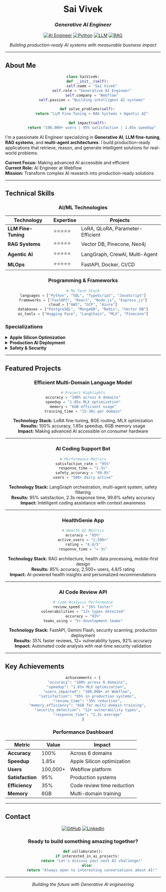 <div align="center">

# Sai Vivek
### *Generative AI Engineer*

[![AI Engineer](https://img.shields.io/badge/AI%20Engineer-Webflow-blue?style=for-the-badge&logo=openai&logoColor=white)](https://webflow.com)
[![Python](https://img.shields.io/badge/Python-Expert-green?style=for-the-badge&logo=python&logoColor=white)](https://python.org)
[![LLM](https://img.shields.io/badge/LLM%20Fine--tuning-LoRA%20%7C%20QLoRA-purple?style=for-the-badge&logo=openai&logoColor=white)](https://huggingface.co)
[![RAG](https://img.shields.io/badge/RAG%20Systems-Vector%20DB%20%7C%20Pinecone-orange?style=for-the-badge&logo=vector&logoColor=white)](https://pinecone.io)

*Building production-ready AI systems with measurable business impact*

---

</div>

## About Me

<div align="center">

```python
class SaiVivek:
    def __init__(self):
        self.name = "Sai Vivek"
        self.role = "Generative AI Engineer"
        self.company = "Webflow"
        self.passion = "Building intelligent AI systems"
        
    def solve_problems(self):
        return "LLM Fine-Tuning + RAG Systems + Agentic AI"
        
    def impact(self):
        return "100,000+ users | 95% satisfaction | 1.85x speedup"
```

</div>

I'm a passionate AI Engineer specializing in **Generative AI**, **LLM fine-tuning**, **RAG systems**, and **multi-agent architectures**. I build production-ready applications that retrieve, reason, and generate intelligent solutions for real-world problems.

**Current Focus:** Making advanced AI accessible and efficient  
**Current Role:** AI Engineer at Webflow  
**Mission:** Transform complex AI research into production-ready solutions

---

## Technical Skills

<div align="center">

### AI/ML Technologies

| Technology | Expertise | Projects |
|------------|-----------|----------|
| **LLM Fine-Tuning** | ⭐⭐⭐⭐⭐ | LoRA, QLoRA, Parameter-Efficient |
| **RAG Systems** | ⭐⭐⭐⭐⭐ | Vector DB, Pinecone, Neo4j |
| **Agentic AI** | ⭐⭐⭐⭐⭐ | LangGraph, CrewAI, Multi-Agent |
| **MLOps** | ⭐⭐⭐⭐⭐ | FastAPI, Docker, CI/CD |

### Programming & Frameworks

```python
# My Tech Stack
languages = ["Python", "SQL", "TypeScript", "JavaScript"]
frameworks = ["FastAPI", "React", "Node.js", "Express.js"]
cloud = ["AWS", "GCP", "Azure"]
databases = ["PostgreSQL", "MongoDB", "Redis", "Vector DB"]
ai_tools = ["Hugging Face", "LangChain", "MLX", "Pinecone"]
```

</div>

### Specializations

<details>
<summary><strong>Apple Silicon Optimization</strong></summary>

- **MLX Framework**: 1.85x speedup on Apple Silicon
- **Memory Efficiency**: 6GB usage for multi-domain training
- **Performance Tuning**: Optimized inference pipelines

</details>

<details>
<summary><strong>Production AI Deployment</strong></summary>

- **Scalable Architecture**: Enterprise-grade solutions
- **Real-time Systems**: Low-latency AI applications
- **Monitoring & Logging**: Comprehensive system observability

</details>

<details>
<summary><strong>Safety & Security</strong></summary>

- **Content Moderation**: AI system validation
- **Security Scanning**: Vulnerability detection
- **Ethical AI**: Responsible AI development practices

</details>

---

## Featured Projects

<div align="center">

### Efficient Multi-Domain Language Model

```python
# Project Highlights
accuracy = "100% across 6 domains"
speedup = "1.85x MLX optimization"
memory = "6GB efficient usage"
training_time = "15-30s per domain"
```

**Technology Stack:** LoRA fine-tuning, BGE routing, MLX optimization  
**Results:** 100% accuracy, 1.85x speedup, 6GB memory usage  
**Impact:** Making advanced AI accessible on consumer hardware

---

### AI Coding Support Bot

```python
# Performance Metrics
satisfaction_rate = "95%"
response_time = "2.3s"
safety_accuracy = "99.8%"
users = "500+ daily active"
```

**Technology Stack:** LangGraph orchestration, multi-agent system, safety filtering  
**Results:** 95% satisfaction, 2.3s response time, 99.8% safety accuracy  
**Impact:** Intelligent coding assistance with context awareness

---

### HealthGenie App

```python
# Health AI Metrics
accuracy = "85%"
active_users = "2,500+"
rating = "4.8/5"
response_time = "< 3s"
```

**Technology Stack:** RAG architecture, health data processing, mobile-first design  
**Results:** 85% accuracy, 2,500+ users, 4.8/5 rating  
**Impact:** AI-powered health insights and personalized recommendations

---

### AI Code Review API

```python
# Code Analysis Performance
review_speed = "35% faster"
vulnerabilities = "12+ types detected"
accuracy = "92%"
teams_using = "5+ development teams"
```

**Technology Stack:** FastAPI, Gemini Flash, security scanning, production deployment  
**Results:** 35% faster reviews, 12+ vulnerability types, 92% accuracy  
**Impact:** Automated code analysis with real-time security validation

</div>

---

## Key Achievements

<div align="center">

```python
achievements = {
    "accuracy": "100% across 6 domains",
    "speedup": "1.85x MLX optimization", 
    "users_impacted": "100,000+ at Webflow",
    "satisfaction": "95% in production systems",
    "review_time": "35% reduction",
    "memory_efficiency": "6GB for multi-domain training",
    "security_detection": "12+ vulnerability types",
    "response_time": "2.3s average"
}
```

### Performance Dashboard

| Metric | Value | Impact |
|--------|-------|--------|
| **Accuracy** | 100% | Across 6 domains |
| **Speedup** | 1.85x | Apple Silicon optimization |
| **Users** | 100,000+ | Webflow platform |
| **Satisfaction** | 95% | Production systems |
| **Efficiency** | 35% | Code review time reduction |
| **Memory** | 6GB | Multi-domain training |

</div>

---

## Contact

<div align="center">

[![GitHub](https://img.shields.io/badge/GitHub-vivekprojects--GIT-black?style=for-the-badge&logo=github&logoColor=white)](https://github.com/vivekprojects-GIT)
[![LinkedIn](https://img.shields.io/badge/LinkedIn-Sai%20Vivek-blue?style=for-the-badge&logo=linkedin&logoColor=white)](https://linkedin.com/in/saivivek)

### Ready to build something amazing together?

```python
def collaborate():
    if interested_in_ai_projects:
        return "Let's discuss your next AI challenge!"
    else:
        return "Always open to interesting conversations about AI!"
```

---

*Building the future with Generative AI engineering*

</div>
